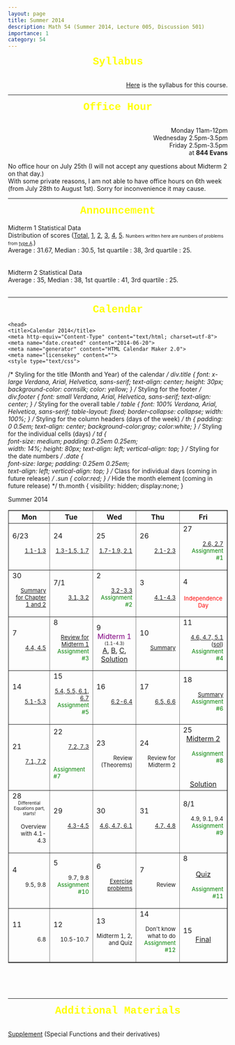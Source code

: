 ```yaml
---
layout: page
title: Summer 2014
description: Math 54 (Summer 2014, Lecture 005, Discussion 501)
importance: 1
category: 54
---
```

<html>

<body>

<center><b><font size="5" face="Courier New" color="yellow">Syllabus</font></b></center><br>
<p align="right"><a href="{{ site.url }}/assets/teaching/54su14/Math%2054%20Section%20005%20Syllabus.pdf">Here</a> is the syllabus for this course.</p>
<hr>
<center><b><font face="Courier New" color="yellow" size="5">Office Hour</font></b></center><br>
<p align="right">Monday 11am-12pm<br>
Wednesday 2.5pm-3.5pm<br>
Friday 2.5pm-3.5pm<br>at <b>844 Evans</b>
</p>
No office hour on July 25th (I will not accept any questions about Midterm 2 on that day.)<br>
With some private reasons, I am not able to have office hours on 6th week (from July 28th to August 1st). Sorry for inconvenience it may cause.
<hr>
<center><b><font size="5" face="Courier New" color="yellow">Announcement</font></b></center><br>
Midterm 1 Statistical Data<br> Distribution of scores (<a href="{{ site.url }}/assets/teaching/54su14/Midterm%201.jpg">Total</a>, <a href="{{ site.url }}/assets/teaching/54su14/Midterm%201-1.jpg">1</a>, <a href="{{ site.url }}/assets/teaching/54su14/Midterm%201-2.jpg">2</a>, <a href="{{ site.url }}/assets/teaching/54su14/Midterm%201-3.jpg">3</a>, <a href="{{ site.url }}/assets/teaching/54su14/Midterm%201-4.jpg">4</a>, <a href="{{ site.url }}/assets/teaching/54su14/Midterm%201-5.jpg">5</a>. <font size="1">Numbers written here are numbers of problems from <a href="{{ site.url }}/assets/teaching/54su14/Midterm1-A.pdf">type A</a>.</font>)<br>Average : 31.67, Median : 30.5, 1st quartile : 38, 3rd quartile : 25.
<br><br><br>
Midterm 2 Statistical Data<br> Average : 35, Median : 38, 1st quartile : 41, 3rd quartile : 25.
<br>
<br>
<hr>
<center><b><font size="5" face="Courier New" color="yellow">Calendar</font></b></center>
</body>

    <head>
    <title>Calendar 2014</title>
    <meta http-equiv="Content-Type" content="text/html; charset=utf-8">
    <meta name="date.created" content="2014-06-20">
    <meta name="generator" content="HTML Calendar Maker 2.0">
    <meta name="licensekey" content="">
    <style type="text/css">
/* Styling for the title (Month and Year) of the calendar */
div.title {
    font: x-large Verdana, Arial, Helvetica, sans-serif;
    text-align: center;
    height: 30px;
    background-color: cornsilk;
    color: yellow;
    }
/* Styling for the footer */
div.footer {
    font: small Verdana, Arial, Helvetica, sans-serif;
    text-align: center;
    }
/* Styling for the overall table */
table {
    font: 100% Verdana, Arial, Helvetica, sans-serif;
    table-layout: fixed;
    border-collapse: collapse;
    width: 100%;
    }
/* Styling for the column headers (days of the week) */
th {
    padding: 0 0.5em;
    text-align: center;
    background-color:gray;
    color:white;
    }
/* Styling for the individual cells (days) */
td  {     
    font-size: medium;
    padding: 0.25em 0.25em;   
    width: 14%; 
    height: 80px;
    text-align: left;
    vertical-align: top;
    }
/* Styling for the date numbers */
.date  {     
    font-size: large;
    padding: 0.25em 0.25em;   
    text-align: left;
    vertical-align: top;
    }
/* Class for individual days (coming in future release) */
.sun {
     color:red;
     }
/* Hide the month element (coming in future release) */
th.month {
    visibility: hidden;
    display:none;
    }
   
</style>
</head>
<body>
<div class="title">Summer 2014</div>
<table border="1">
<tr><th>Mon</th><th>Tue</th><th>Wed</th><th>Thu</th><th>Fri</th></tr>
<tr><td><span class="date">6/23<p align="right"><font size="2"><a href="{{ site.url }}/assets/teaching/54su14/0623.pdf">1.1-1.3</a></font></p></span></td>
<td><span class="date">24<p align="right"><font size="2"><a href="{{ site.url }}/assets/teaching/54su14/0624.pdf">1.3-1.5, 1.7</a></font></p></span></td>
<td><span class="date">25<p align="right"><font size="2"><a href="{{ site.url }}/assets/teaching/54su14/0625.pdf">1.7-1.9, 2.1</a></font></p></span></td>
<td><span class="date">26<p align="right"><font size="2"><a href="{{ site.url }}/assets/teaching/54su14/0626.pdf">2.1-2.3</a></font></p></span></td>
<td><span class="date">27<p align="right"><font size="2"><a href="{{ site.url }}/assets/teaching/54su14/0627.pdf">2.6, 2.7</a></font><br><font size="2" color="green">Assignment #1</font></p></span></td></tr>
<tr><td><span class="date">30<p align="right"><font size="2"><a href="{{ site.url }}/assets/teaching/54su14/0630.pdf">Summary for Chapter 1 and 2</a></font></p></span></td>
<td><span class="date">7/1<p align="right"><font size="2"><a href="{{ site.url }}/assets/teaching/54su14/0701.pdf">3.1, 3.2</a></font></p></span></td>
<td><span class="date">2<p align="right"><font size="2"><a href="{{ site.url }}/assets/teaching/54su14/0702.pdf">3.2-3.3</a></font><br><font size="2" color="green">Assignment #2</font></p></span></td>
<td><span class="date">3<p align="right"><font size="2"><a href="{{ site.url }}/assets/teaching/54su14/0703.pdf">4.1-4.3</a></font></p></span></td>
<td><span class="date">4<br><br><center><font size="2" color="red">Independence Day</font><font size="1"></font></center></span></td></tr>
<tr><td><span class="date">7<p align="right"><font size="2"><a href="{{ site.url }}/assets/teaching/54su14/0707.pdf">4.4, 4.5</a></font></p></span></td>
<td><span class="date">8<p align="right"><font size="2"><a href="{{ site.url }}/assets/teaching/54su14/0708.pdf">Review for Midterm 1</a></font><br><font size="2" color="green">Assignment #3</font></p></span></td>
<td><span class="date">9<center><font size="3" color="purple">Midterm 1</font><br><font size="1">(1.1-4.3)</font><br><a href="{{ site.url }}/assets/teaching/54su14/Midterm1-A.pdf">A</a>, <a href="{{ site.url }}/assets/teaching/54su14/Midterm1-B.pdf">B</a>, <a href="{{ site.url }}/assets/teaching/54su14/Midterm1-C.pdf">C</a>, <a href="{{ site.url }}/assets/teaching/54su14/Solution%20(type%20A).pdf">Solution</a></center></span></td>
<td><span class="date">10<p align="right"><font size="2"><a href="{{ site.url }}/assets/teaching/54su14/0710.pdf">Summary</a></font></p></span></td>
<td><span class="date">11<p align="right"><font size="2"><a href="{{ site.url }}/assets/teaching/54su14/0711.pdf">4.6, 4.7, 5.1</a> (<a href="{{ site.url }}/assets/teaching/54su14/0711sol.pdf">sol</a>)</font><br><font size="2" color="green">Assignment #4</font></p></span></td></tr>
<tr><td><span class="date">14<p align="right"><font size="2"><a href="{{ site.url }}/assets/teaching/54su14/0714.pdf">5.1-5.3</a></font></p></span></td>
<td><span class="date">15<p align="right"><font size="2"><a href="{{ site.url }}/assets/teaching/54su14/0715.pdf">5.4, 5.5, 6.1, 6.7</a></font><br><font size="2" color="green">Assignment #5</font></p></span></td>
<td><span class="date">16<p align="right"><font size="2"><a href="{{ site.url }}/assets/teaching/54su14/0716.pdf">6.2-6.4</a></font></p></span></td>
<td><span class="date">17<p align="right"><font size="2"><a href="{{ site.url }}/assets/teaching/54su14/0717.pdf">6.5, 6.6</a></font></p></span></td>
<td><span class="date">18<p align="right"><font size="2"><a href="{{ site.url }}/assets/teaching/54su14/0718.pdf">Summary</a></font><br><font size="2" color="green">Assignment #6</font></p></span></td></tr>
<tr><td><span class="date">21<p align="right"><font size="2"><a href="{{ site.url }}/assets/teaching/54su14/0721.pdf">7.1, 7.2</a></font></p></span></td>
<td><span class="date">22<p align="right"><font size="2"><a href="{{ site.url }}/assets/teaching/54su14/0722.pdf">7.2, 7.3</a></font></p></span><br><font size="2" color="green">Assignment #7</font></p></td>
    <td><span class="date">23<p align="right"><font size="2">Review (Theorems)</font></p></span></td>
    <td><span class="date">24<p align="right"><font size="2">Review for Midterm 2</font></p></span></td>
<td><span class="date">25<center><font size="3" color="purple"><a href="{{ site.url }}/assets/teaching/54su14/MID2(Set%201).pdf">Midterm 2</a></font></center><p align="right"><font size="2" color="green">Assignment #8</font></p><br><center><a href="{{ site.url }}/assets/teaching/54su14/Midterm%202%20Solution.pdf">Solution</a></center></span></td></tr>
<tr><td><span class="date">28</span><center><font size="1">Differential Equations part, starts!</font></center><p align="right"><font size="2">Overview with 4.1-4.3</font></td>
<td><span class="date">29<p align="right"><p align="right"><font size="2"><a href="{{ site.url }}/assets/teaching/54su14/0729.pdf">4.3-4.5</a></font></p></span></td>
<td><span class="date">30</span><p align="right"><font size="2"><a href="{{ site.url }}/assets/teaching/54su14/0730.pdf">4.6, 4.7, 6.1</a></font></td>
<td><span class="date">31</span><p align="right"><font size="2"><a href="{{ site.url }}/assets/teaching/54su14/0731.pdf">4.7, 4.8</a></font></td>
<td><span class="date">8/1<p align="right"><p align="right"><font size="2">4.9, 9.1, 9.4</font><br><font size="2" color="green">Assignment #9</font></p></span></td></tr>
<tr><td><span class="date">4</span><p align="right"><font size="2">9.5, 9.8</font></p></td>
<td><span class="date">5<p align="right"><font size="2">9.7, 9.8</font><br><font size="2" color="green">Assignment #10</font></p></span></td>
<td><span class="date">6<p align="right"><font size="2"><a href="{{ site.url }}/assets/teaching/54su14/A%20bunch%20of%20Problems.pdf">Exercise problems</a></font></p></span></td>
<td><span class="date">7<p align="right"><font size="2">Review</font></p></span></td>
<td><span class="date">8<p align="right"><font size="2"></font></p><center><font size="3" color="purple"><a href="{{ site.url }}/assets/teaching/54su14/Quiz.pdf">Quiz</a></font></center><p align="right"><font size="2" color="green">Assignment #11</font></p></span></td></tr>
<tr><td><span class="date">11<p align="right"><font size="2">6.8</font></span></td>
<td><span class="date">12<p align="right"><font size="2">10.5-10.7</font></span></td>
<td><span class="date">13<p align="right"><font size="2">Midterm 1, 2, and Quiz</font></span></td>
<td><span class="date">14<p align="right"><font size="2">Don't know what to do</font><br> <font size="2" color="green">Assignment #12</font></p></span></td>
<td><span class="date">15</span><center><font size="3" color="purple"><a href="{{ site.url }}/assets/teaching/54su14/Final%20Exam.pdf">Final</a></font></center></td></tr>
</table>
<br><br><br>

<hr>

<center><b><font size="5" face="Courier New" color="yellow">Additional Materials</font></b></center><br>

<a href="{{ site.url }}/assets/teaching/54su14/Supplement.pdf">Supplement</a> (Special Functions and their derivatives)<br>

</body>
</html>

